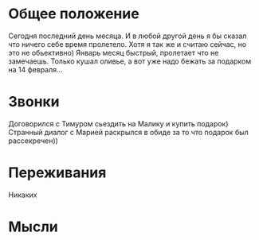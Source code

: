 # Общее положение 
Сегодня последний день месяца. И в любой другой день я бы сказал что ничего себе время пролетело. Хотя я так же и считаю сейчас, но это не обьективно)  Январь месяц быстрый, пролетает что не замечаешь. Только кушал оливье, а вот уже надо бежать за подарком на 14 февраля...

# Звонки 

Договорился  с Тимуром сьездить на Малику и купить подарок) 
Странный диалог с Марией раскрылся в обиде за то что подарок был рассекречен)) 

# Переживания 

Никаких 

# Мысли 
